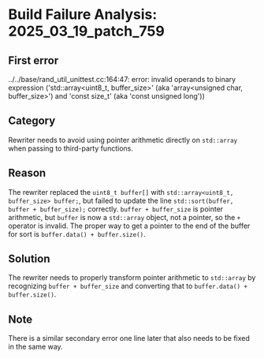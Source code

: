 # Build Failure Analysis: 2025_03_19_patch_759

## First error

../../base/rand_util_unittest.cc:164:47: error: invalid operands to binary expression ('std::array<uint8_t, buffer_size>' (aka 'array<unsigned char, buffer_size>') and 'const size_t' (aka 'const unsigned long'))

## Category
Rewriter needs to avoid using pointer arithmetic directly on `std::array` when passing to third-party functions.

## Reason
The rewriter replaced the `uint8_t buffer[]` with `std::array<uint8_t, buffer_size> buffer;`, but failed to update the line `std::sort(buffer, buffer + buffer_size);` correctly. `buffer + buffer_size` is pointer arithmetic, but `buffer` is now a `std::array` object, not a pointer, so the `+` operator is invalid. The proper way to get a pointer to the end of the buffer for sort is `buffer.data() + buffer.size()`.

## Solution
The rewriter needs to properly transform pointer arithmetic to `std::array` by recognizing `buffer + buffer_size` and converting that to `buffer.data() + buffer.size()`.

## Note
There is a similar secondary error one line later that also needs to be fixed in the same way.